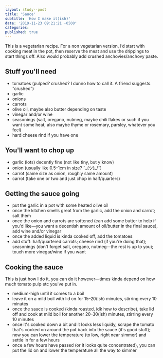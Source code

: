 ```yaml
---
layout: study--post
title: 'Sauce'
subtitle: 'How I make it(ish)'
date: '2019-11-23 09:21:21 -0500'
categories:
published: true
---
```


This is a vegetarian recipe. For a non vegetarian version, I’d start with cooking meat in the pot, then reserve the meat and use the drippings to start things off. Also would probably add crushed anchovies/anchovy paste.

## Stuff you'll need

- tomatoes (pulped? crushed? I dunno how to call it. A friend suggests “crushed”)
- garlic
- onions
- carrots
- olive oil, maybe also butter depending on taste
- vinegar and/or wine
- seasonings (salt, oregano, nutmeg, maybe chili flakes or such if you want some heat, also maybe thyme or rosemary, parsley, whatever you feel)
- hard cheese rind if you have one

## You'll want to chop up

- garlic (lots) decently fine (not like tiny, but y'know)
- onion (usually like 0.5–1cm in size? ¯\_(ツ)_/¯)
- carrot (same size as onion, roughly same amount)
- carrot (take one or two and just chop in half/quarters)

## Getting the sauce going

- put the garlic in a pot with some heated olive oil
- once the kitchen smells great from the garlic, add the onion and carrot; salt them
- once the onion and carrots are softened (can add some butter to help if you'd like—you want a decentish amount of oil/butter in the final sauce), add wine and/or vinegar
- once the added liquid is kinda cooked off, add the tomatoes
- add stuff: half/quartered carrots; cheese rind (if you're doing that); seasonings (don't forget salt, oregano, nutmeg—the rest is up to you); touch more vinegar/wine if you want

## Cooking the sauce

This is just how I do it, you can do it however—times kinda depend on how much tomato pulp etc you've put in.

- medium-high until it comes to a boil
- leave it on a mild boil with lid on for 15–20(ish) minutes, stirring every 10 minutes
- once the sauce is cooked (kinda roasted, idk how to describe), take lid off and cook at mild boil for another 20–30(ish) minutes, stirring every 10 minutes
- once it's cooked down a bit and it looks less liquidy, scrape the tomato that's cooked on around the pot back into the sauce (it's good stuff); now you can lower the temperature (to low, right near simmer) and settle in for a few hours
- once a few hours have passed (or it looks quite concentrated), you can put the lid on and lower the temperature all the way to simmer
